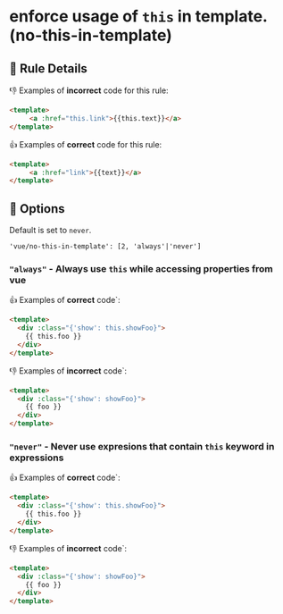 # enforce usage of `this` in template. (no-this-in-template)

## :book: Rule Details

:-1: Examples of **incorrect** code for this rule:

```html
<template>
     <a :href="this.link">{{this.text}}</a>
</template>
```

:+1: Examples of **correct** code for this rule:

```html
<template>
     <a :href="link">{{text}}</a>
</template>
```

## :wrench: Options

Default is set to `never`.

```
'vue/no-this-in-template': [2, 'always'|'never']
```

### `"always"` - Always use `this` while accessing properties from vue

:+1: Examples of **correct** code`:

```html
<template>
  <div :class="{'show': this.showFoo}">
    {{ this.foo }}
  </div>
</template>
```

:-1: Examples of **incorrect** code`:

```html
<template>
  <div :class="{'show': showFoo}">
    {{ foo }}
  </div>
</template>
```

### `"never"` - Never use expresions that contain `this` keyword in expressions

:+1: Examples of **correct** code`:

```html
<template>
  <div :class="{'show': this.showFoo}">
    {{ this.foo }}
  </div>
</template>
```

:-1: Examples of **incorrect** code`:

```html
<template>
  <div :class="{'show': showFoo}">
    {{ foo }}
  </div>
</template>
```
